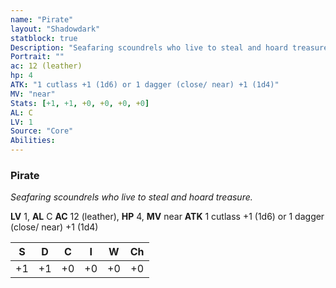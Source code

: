 ```yaml
---
name: "Pirate"
layout: "Shadowdark"
statblock: true
Description: "Seafaring scoundrels who live to steal and hoard treasure."
Portrait: ""
ac: 12 (leather)
hp: 4
ATK: "1 cutlass +1 (1d6) or 1 dagger (close/ near) +1 (1d4)"
MV: "near"
Stats: [+1, +1, +0, +0, +0, +0]
AL: C
LV: 1
Source: "Core"
Abilities:
---
```


### Pirate

_Seafaring scoundrels who live to steal and hoard treasure._

**LV** 1, **AL** C
**AC** 12 (leather), **HP** 4, **MV** near
**ATK** 1 cutlass +1 (1d6) or 1 dagger (close/ near) +1 (1d4)

|  S  |  D  |  C  |  I  |  W  |  Ch  |
|:---:|:---:|:---:|:---:|:---:|:----:|
| +1 | +1 | +0 | +0 | +0 | +0 |

